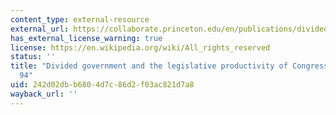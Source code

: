 ```yaml
---
content_type: external-resource
external_url: https://collaborate.princeton.edu/en/publications/divided-government-and-the-legislative-productivity-of-congress-1
has_external_license_warning: true
license: https://en.wikipedia.org/wiki/All_rights_reserved
status: ''
title: "Divided government and the legislative productivity of Congress, 1945\u2013\
  94"
uid: 242d02db-b680-4d7c-86d2-f03ac821d7a8
wayback_url: ''
---
```

